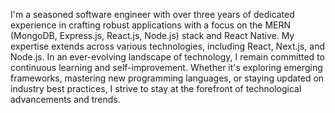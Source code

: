 I'm a seasoned software engineer with over three years of dedicated experience in crafting robust applications with a focus on the MERN (MongoDB, Express.js, React.js, Node.js) stack and React Native.
My expertise extends across various technologies, including React, Next.js, and Node.js.
In an ever-evolving landscape of technology, I remain committed to continuous learning and self-improvement. Whether it's exploring emerging frameworks, mastering new programming languages, or staying updated on industry best practices, I strive to stay at the forefront of technological advancements and trends.

<!---
KaleemNeslit/KaleemNeslit is a ✨ special ✨ repository because its `README.md` (this file) appears on your GitHub profile.
You can click the Preview link to take a look at your changes.
--->

